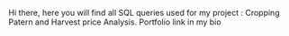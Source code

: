 Hi there, here you will find all SQL queries used for my project : Cropping Patern and Harvest price Analysis. Portfolio link in my bio
